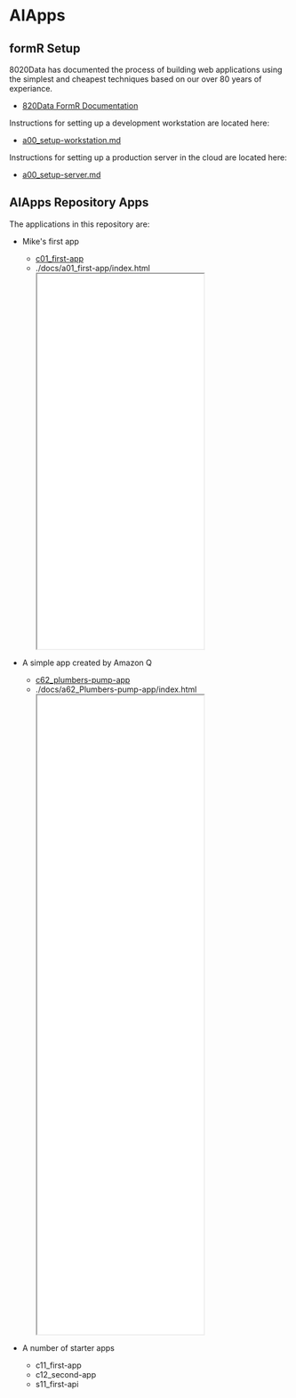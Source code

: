 # AIApps


## formR Setup   

8020Data has documented the process of building web applications using the simplest 
and cheapest techniques based on our over 80 years of experiance. 
  - [820Data FormR Documentation](https://8020data.github.io/FRDocs_prod-master/#/)

Instructions for setting up a development workstation are located here:
   - [a00_setup-workstation.md](a00_setup-instructions/a00_setup-workstation.md)

Instructions for setting up a production server in the cloud are located here:
   - [a00_setup-server.md](https://8020data.github.io/FRDocs_prod-master/#/Setup/fr0301_Setup-Vultr-Ubuntu)


## AIApps Repository Apps   

The applications in this repository are: 

 - Mike's first app   
   - [c01_first-app](../client/c01_first-app/)   
   - ./docs/a01_first-app/index.html
     <div style="max-width: 415px; overflow-x: auto;">
       <iframe src="a01_first-app/index.html" height="675" frameborder="1"></iframe>
     </div>

 - A simple app created by Amazon Q    
   - [c62_plumbers-pump-app](../client6/c62_plumbers-pump-app/)   
   - ./docs/a62_Plumbers-pump-app/index.html
     <div style="max-width: 650px; overflow-x: auto;">
       <iframe src="a62_plumbers-pump-app/index.html" height="1150" frameborder="1"></iframe>
     </div>  
 
 - A number of starter apps
   - c11_first-app
   - c12_second-app
   - s11_first-api

                              

 